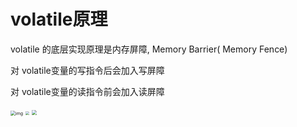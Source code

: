 # volatile原理
volatile 的底层实现原理是内存屏障, Memory Barrier( Memory Fence)

对 volatile变量的写指令后会加入写屏障 

对 volatile变量的读指令前会加入读屏障

<img src="volatile原理1.jpg" alt="img" style="zoom:50%;" />

<img src="volatile原理2.jpg" style="zoom:40%;" />

<img src="volatile原理3.jpg" style="zoom:50%;" />

